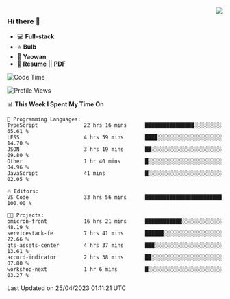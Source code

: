 <img align="right" src="https://github-readme-stats.vercel.app/api?username=LolipopJ&show_icons=true&count_private=true&hide_title=true&include_all_commits=true&theme=vue">

### Hi there 👋

- :computer: **Full-stack**
- :star: **Bulb**
- :pill: **Yaowan**
- :milky_way: [**Resume**](https://lolipopj.github.io/resume/) || [**PDF**](https://cdn.jsdelivr.net/gh/lolipopj/resume/export/resume-en.pdf)

<!--START_SECTION:waka-->
![Code Time](http://img.shields.io/badge/Code%20Time-1%2C183%20hrs%2019%20mins-blue)

![Profile Views](http://img.shields.io/badge/Profile%20Views-5-blue)

📊 **This Week I Spent My Time On** 

```text
💬 Programming Languages: 
TypeScript               22 hrs 16 mins      ████████████████░░░░░░░░░   65.61 % 
LESS                     4 hrs 59 mins       ████░░░░░░░░░░░░░░░░░░░░░   14.70 % 
JSON                     3 hrs 19 mins       ██░░░░░░░░░░░░░░░░░░░░░░░   09.80 % 
Other                    1 hr 40 mins        █░░░░░░░░░░░░░░░░░░░░░░░░   04.96 % 
JavaScript               41 mins             █░░░░░░░░░░░░░░░░░░░░░░░░   02.05 % 

🔥 Editors: 
VS Code                  33 hrs 56 mins      █████████████████████████   100.00 % 

🐱‍💻 Projects: 
omicron-front            16 hrs 21 mins      ████████████░░░░░░░░░░░░░   48.19 % 
servicestack-fe          7 hrs 41 mins       ██████░░░░░░░░░░░░░░░░░░░   22.66 % 
gts-assets-center        4 hrs 37 mins       ███░░░░░░░░░░░░░░░░░░░░░░   13.61 % 
accord-indicator         2 hrs 38 mins       ██░░░░░░░░░░░░░░░░░░░░░░░   07.80 % 
workshop-next            1 hr 6 mins         █░░░░░░░░░░░░░░░░░░░░░░░░   03.27 % 
```


 Last Updated on 25/04/2023 01:11:21 UTC
<!--END_SECTION:waka-->
